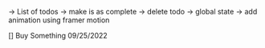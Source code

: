 

-> List of todos 
-> make is as complete
-> delete todo
-> global state
-> add animation using framer motion 


[] Buy Something 09/25/2022